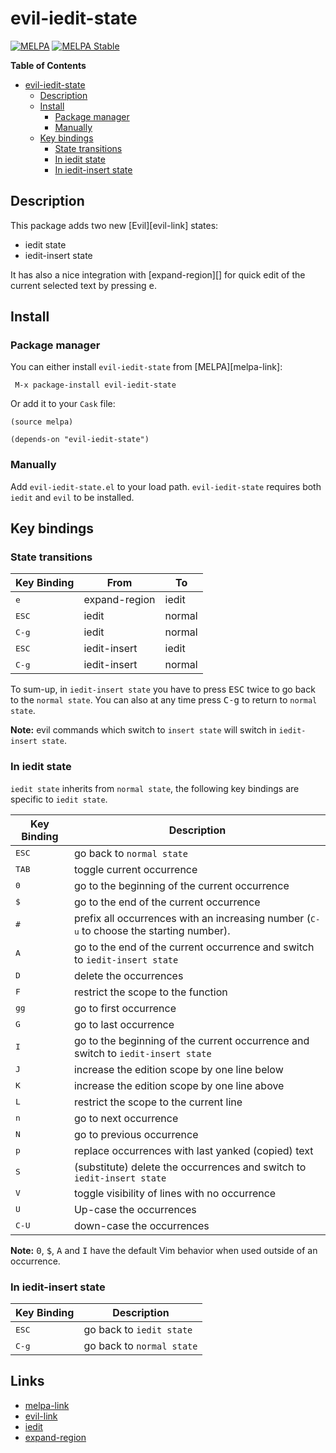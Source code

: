# evil-iedit-state
[![MELPA](http://melpa.org/packages/evil-iedit-state-badge.svg)](http://melpa.org/#/evil-iedit-state)
[![MELPA Stable](http://stable.melpa.org/packages/evil-iedit-state-badge.svg)](http://stable.melpa.org/#/evil-iedit-state)

<!-- markdown-toc start - Don't edit this section. Run M-x markdown-toc/generate-toc again -->
**Table of Contents**

- [evil-iedit-state](#evil-iedit-state)
    - [Description](#description)
    - [Install](#install)
        - [Package manager](#package-manager)
        - [Manually](#manually)
    - [Key bindings](#key-bindings)
        - [State transitions](#state-transitions)
        - [In iedit state](#in-iedit-state)
        - [In iedit-insert state](#in-iedit-insert-state)

<!-- markdown-toc end -->

## Description

This package adds two new [Evil][evil-link] states:
- iedit state
- iedit-insert state

It has also a nice integration with [expand-region][] for quick edit
of the current selected text by pressing <kbd>e</kbd>.

## Install

### Package manager

You can either install `evil-iedit-state` from [MELPA][melpa-link]:

```
 M-x package-install evil-iedit-state
```

Or add it to your `Cask` file:

```elisp
(source melpa)

(depends-on "evil-iedit-state")
```

### Manually

Add `evil-iedit-state.el` to your load path. `evil-iedit-state` requires
both `iedit` and `evil` to be installed.

## Key bindings

### State transitions

|    Key Binding    |       From         |          To              |
|-------------------|--------------------|--------------------------|
|<kbd>e</kbd>       | expand-region      | iedit|
|<kbd>ESC</kbd>     | iedit              | normal|
|<kbd>C-g</kbd>     | iedit              | normal|
|<kbd>ESC</kbd>     | iedit-insert       | iedit|
|<kbd>C-g</kbd>     | iedit-insert       | normal|

To sum-up, in `iedit-insert state` you have to press <kbd>ESC</kbd> twice to
go back to the `normal state`. You can also at any time press <kbd>C-g</kbd>
to return to `normal state`.

**Note:** evil commands which switch to `insert state` will switch in
`iedit-insert state`.

### In iedit state

`iedit state` inherits from `normal state`, the following key bindings are
specific to `iedit state`.

|    Key Binding   |                 Description                                |
-------------------|------------------------------------------------------------
|<kbd>ESC</kbd>    | go back to `normal state`|
|<kbd>TAB</kbd>    | toggle current occurrence|
|<kbd>0</kbd>      | go to the beginning of the current occurrence|
|<kbd>$</kbd>      | go to the end of the current occurrence|
|<kbd>#</kbd>      | prefix all occurrences with an increasing number (<kbd>C-u</kbd> to choose the starting number).|
|<kbd>A</kbd>      | go to the end of the current occurrence and switch to `iedit-insert state`|
|<kbd>D</kbd>      | delete the occurrences|
|<kbd>F</kbd>      | restrict the scope to the function|
|<kbd>gg</kbd>     | go to first occurrence|
|<kbd>G</kbd>      | go to last occurrence|
|<kbd>I</kbd>      | go to the beginning of the current occurrence and switch to `iedit-insert state`|
|<kbd>J</kbd>      | increase the edition scope by one line below|
|<kbd>K</kbd>      | increase the edition scope by one line above|
|<kbd>L</kbd>      | restrict the scope to the current line|
|<kbd>n</kbd>      | go to next occurrence|
|<kbd>N</kbd>      | go to previous occurrence|
|<kbd>p</kbd>      | replace occurrences with last yanked (copied) text|
|<kbd>S</kbd>      | (substitute) delete the occurrences and switch to `iedit-insert state`|
|<kbd>V</kbd>      | toggle visibility of lines with no occurrence|
|<kbd>U</kbd>      | Up-case the occurrences|
|<kbd>C-U</kbd>    | down-case the occurrences|

**Note:** <kbd>0</kbd>, <kbd>$</kbd>, <kbd>A</kbd> and <kbd>I</kbd> have the
default Vim behavior when used outside of an occurrence.

### In iedit-insert state

|    Key Binding            |                 Description                               |
|---------------------------|------------------------------------------------------------
|<kbd>ESC</kbd>             | go back to `iedit state`|
|<kbd>C-g</kbd>             | go back to `normal state`|

## Links
* [melpa-link](http://melpa.org/)
* [evil-link](https://gitorious.org/evil/pages/Home) 
* [iedit](https://github.com/tsdh/iedit)
* [expand-region](https://github.com/magnars/expand-region.el)
